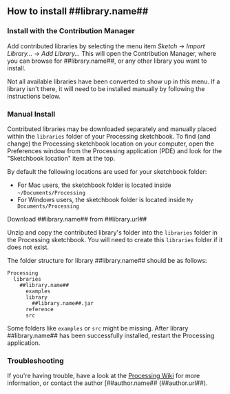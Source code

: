 ## How to install ##library.name##

### Install with the Contribution Manager

Add contributed libraries by selecting the menu item _Sketch_ → _Import Library..._ → _Add Library..._ This will open the Contribution Manager, where you can browse for ##library.name##, or any other library you want to install.

Not all available libraries have been converted to show up in this menu. If a library isn't there, it will need to be installed manually by following the instructions below.

### Manual Install

Contributed libraries may be downloaded separately and manually placed within the `libraries` folder of your Processing sketchbook. To find (and change) the Processing sketchbook location on your computer, open the Preferences window from the Processing application (PDE) and look for the "Sketchbook location" item at the top.

By default the following locations are used for your sketchbook folder: 
  * For Mac users, the sketchbook folder is located inside `~/Documents/Processing` 
  * For Windows users, the sketchbook folder is located inside `My Documents/Processing`

Download ##library.name## from ##library.url##

Unzip and copy the contributed library's folder into the `libraries` folder in the Processing sketchbook. You will need to create this `libraries` folder if it does not exist.

The folder structure for library ##library.name## should be as follows:

```
Processing
  libraries
    ##library.name##
      examples
      library
        ##library.name##.jar
      reference
      src
```
             
Some folders like `examples` or `src` might be missing. After library ##library.name## has been successfully installed, restart the Processing application.

### Troubleshooting

If you're having trouble, have a look at the [Processing Wiki](https://github.com/processing/processing/wiki/How-to-Install-a-Contributed-Library) for more information, or contact the author [##author.name## (##author.url##).
